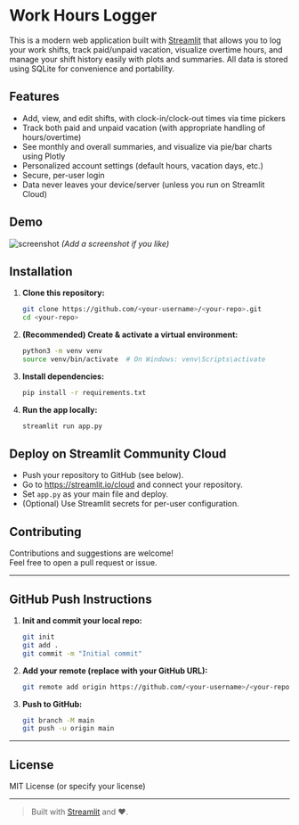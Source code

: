 # Work Hours Logger

This is a modern web application built with [Streamlit](https://streamlit.io) that allows you to log your work shifts, track paid/unpaid vacation, visualize overtime hours, and manage your shift history easily with plots and summaries. All data is stored using SQLite for convenience and portability.

## Features

- Add, view, and edit shifts, with clock-in/clock-out times via time pickers
- Track both paid and unpaid vacation (with appropriate handling of hours/overtime)
- See monthly and overall summaries, and visualize via pie/bar charts using Plotly
- Personalized account settings (default hours, vacation days, etc.)
- Secure, per-user login
- Data never leaves your device/server (unless you run on Streamlit Cloud)

## Demo

![screenshot](screenshot.png)
*(Add a screenshot if you like)*


## Installation

1. **Clone this repository:**

    ```bash
    git clone https://github.com/<your-username>/<your-repo>.git
    cd <your-repo>
    ```

2. **(Recommended) Create & activate a virtual environment:**

    ```bash
    python3 -m venv venv
    source venv/bin/activate  # On Windows: venv\Scripts\activate
    ```

3. **Install dependencies:**

    ```bash
    pip install -r requirements.txt
    ```

4. **Run the app locally:**

    ```bash
    streamlit run app.py
    ```

## Deploy on Streamlit Community Cloud

- Push your repository to GitHub (see below).
- Go to https://streamlit.io/cloud and connect your repository.
- Set `app.py` as your main file and deploy.
- (Optional) Use Streamlit secrets for per-user configuration.

## Contributing

Contributions and suggestions are welcome!  
Feel free to open a pull request or issue.

---

## GitHub Push Instructions

1. **Init and commit your local repo:**

    ```bash
    git init
    git add .
    git commit -m "Initial commit"
    ```

2. **Add your remote (replace with your GitHub URL):**

    ```bash
    git remote add origin https://github.com/<your-username>/<your-repo>.git
    ```

3. **Push to GitHub:**

    ```bash
    git branch -M main
    git push -u origin main
    ```

---

## License

MIT License (or specify your license)

---

> Built with [Streamlit](https://streamlit.io) and ❤️.


